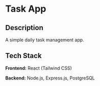 # Task App
## Description
A simple daily task management app.

## Tech Stack
**Frontend:** React (Tailwind CSS)

**Backend:** Node.js, Express.js, PostgreSQL